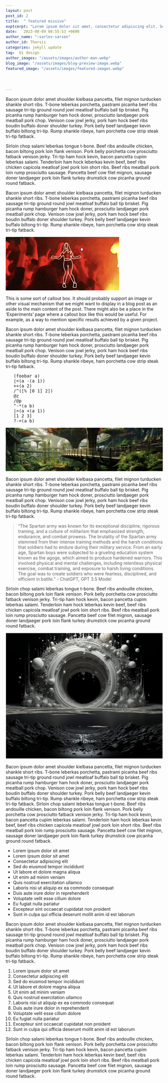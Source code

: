 ```yaml
---
layout: post
post_id: 2
title:  " featured missive"
exptcerpt: "Lorem ipsum dolor sit amet, consectetur adipiscing elit. Sed vulputate feugiat diam, vel tristique purus ultricies vitae. Praesent pretium, felis ac volutpat tincidunt, enim ante fringilla ligula, sed consequat nunc diam eget velit. Mauris ac eleifend orci hocus pocus..."
date:   2023-08-09 08:55:53 +0600
author_name: "~sarlev-sarsen"
author_id: Tharsis
categories: jekyll update
tag:  Ui design 
author_images: "/assets/images/author-man.webp"
blog_image: "/assets/images/blog-preview-image.webp"
featured_image: "/assets/images/featured-images.webp"



---
```


<p>Bacon ipsum dolor amet shoulder kielbasa pancetta, filet mignon turducken shankle short ribs. T-bone leberkas porchetta, pastrami picanha beef ribs sausage tri-tip ground round jowl meatloaf buffalo ball tip brisket. Pig picanha rump hamburger ham hock doner, prosciutto landjaeger pork meatball pork chop. Venison cow jowl jerky, pork ham hock beef ribs boudin buffalo doner shoulder turkey. Pork belly beef landjaeger kevin buffalo biltong tri-tip. Rump shankle ribeye, ham porchetta cow strip steak tri-tip fatback.
</p>
<p> Sirloin chop salami leberkas tongue t-bone. Beef ribs andouille chicken, bacon biltong pork loin flank venison. Pork belly porchetta cow prosciutto fatback venison jerky. Tri-tip ham hock kevin, bacon pancetta cupim leberkas salami. Tenderloin ham hock leberkas kevin beef, beef ribs chicken capicola meatloaf jowl pork loin short ribs. Beef ribs meatball pork loin rump prosciutto sausage. Pancetta beef cow filet mignon, sausage doner landjaeger pork loin flank turkey drumstick cow picanha ground round fatback.</p>
<p>Bacon ipsum dolor amet shoulder kielbasa pancetta, filet mignon turducken shankle short ribs. T-bone leberkas porchetta, pastrami picanha beef ribs sausage tri-tip ground round jowl meatloaf buffalo ball tip brisket. Pig picanha rump hamburger ham hock doner, prosciutto landjaeger pork meatball pork chop. Venison cow jowl jerky, pork ham hock beef ribs boudin buffalo doner shoulder turkey. Pork belly beef landjaeger kevin buffalo biltong tri-tip. Rump shankle ribeye, ham porchetta cow strip steak tri-tip fatback.</p>
<div class="book-mark-box">
   <div class="grid sm:grid-cols-2 grid-cols-1 border p-6 gap-6">
      <div class="book-mark-images">
         <img class="w-full h-full object-cover" src="/assets/images/bookmark.webp" alt="{{page.title}}">
      </div>
      <div class="book-mark-content">
         <p>This is some sort of callout box. It should probably support an image or other visual mechanism that we might want to display in a blog post as an aside to the main content of the post. There might also be a place in the ‘Experiments’ page where a callout box like this would be useful. For example, as a way to mention specific results achieved by a given project.</p>
      </div>
   </div>
</div>
<p>Bacon ipsum dolor amet shoulder kielbasa pancetta, filet mignon turducken shankle short ribs. T-bone leberkas porchetta, pastrami picanha beef ribs sausage tri-tip ground round jowl meatloaf buffalo ball tip brisket. Pig picanha rump hamburger ham hock doner, prosciutto landjaeger pork meatball pork chop. Venison cow jowl jerky, pork ham hock beef ribs boudin buffalo doner shoulder turkey. Pork belly beef landjaeger kevin buffalo biltong tri-tip. Rump shankle ribeye, ham porchetta cow strip steak tri-tip fatback.</p>
<pre data-language="javascript">
   (foobar a)
   |=(a -(a 1))
   ++(a 2)
   /^([% [0 1] 2])
   @z
   /@p
   ^-*(a b)
   |=(a +(a 1))
   [1 2 3]
   ?-=(a b)
</pre>
<div class="full-width-images kg-card kg-image-card kg-width-full">
   <img  src="/assets/images/blog-post-full-width.webp" alt="{{page.title}}">
</div>
<p>Bacon ipsum dolor amet shoulder kielbasa pancetta, filet mignon turducken shankle short ribs. T-bone leberkas porchetta, pastrami picanha beef ribs sausage tri-tip ground round jowl meatloaf buffalo ball tip brisket. Pig picanha rump hamburger ham hock doner, prosciutto landjaeger pork meatball pork chop. Venison cow jowl jerky, pork ham hock beef ribs boudin buffalo doner shoulder turkey. Pork belly beef landjaeger kevin buffalo biltong tri-tip. Rump shankle ribeye, ham porchetta cow strip steak tri-tip fatback.</p>

<blockquote>
“The Spartan army was known for its exceptional discipline, rigorous training, and a culture of militarism that emphasized strength, endurance, and combat prowess. The brutality of the Spartan army stemmed from their intense training methods and the harsh conditions that soldiers had to endure during their military service. From an early age, Spartan boys were subjected to a grueling education system known as the agoge, which aimed to produce hardened warriors. This involved physical and mental challenges, including relentless physical exercise, combat training, and exposure to harsh living conditions. The goal was to create soldiers who were fearless, disciplined, and efficient in battle.” - ChatGPT, GPT 3.5 Model
</blockquote>

<p>Sirloin chop salami leberkas tongue t-bone. Beef ribs andouille chicken, bacon biltong pork loin flank venison. Pork belly porchetta cow prosciutto fatback venison jerky. Tri-tip ham hock kevin, bacon pancetta cupim leberkas salami. Tenderloin ham hock leberkas kevin beef, beef ribs chicken capicola meatloaf jowl pork loin short ribs. Beef ribs meatball pork loin rump prosciutto sausage. Pancetta beef cow filet mignon, sausage doner landjaeger pork loin flank turkey drumstick cow picanha ground round fatback.</p>
<div class="blog-post-images">
   <img class="w-full" src="/assets/images/blog-post-middle.webp" alt="{{page.title}}">
</div>
<p>Bacon ipsum dolor amet shoulder kielbasa pancetta, filet mignon turducken shankle short ribs. T-bone leberkas porchetta, pastrami picanha beef ribs sausage tri-tip ground round jowl meatloaf buffalo ball tip brisket. Pig picanha rump hamburger ham hock doner, prosciutto landjaeger pork meatball pork chop. Venison cow jowl jerky, pork ham hock beef ribs boudin buffalo doner shoulder turkey. Pork belly beef landjaeger kevin buffalo biltong tri-tip. Rump shankle ribeye, ham porchetta cow strip steak tri-tip fatback.
   Sirloin chop salami leberkas tongue t-bone. Beef ribs andouille chicken, bacon biltong pork loin flank venison. Pork belly porchetta cow prosciutto fatback venison jerky. Tri-tip ham hock kevin, bacon pancetta cupim leberkas salami. Tenderloin ham hock leberkas kevin beef, beef ribs chicken capicola meatloaf jowl pork loin short ribs. Beef ribs meatball pork loin rump prosciutto sausage. Pancetta beef cow filet mignon, sausage doner landjaeger pork loin flank turkey drumstick cow picanha ground round fatback.
</p>
<ul>
   <li>Lorem ipsum dolor sit amet
   </li>
   <li>Lorem ipsum dolor sit amet</li>
   <li>Consectetur adipiscing elit</li>
   <li>Sed do eiusmod tempor incididunt</li>
   <li>Ut labore et dolore magna aliqua</li>
   <li>
      Ut enim ad minim veniam
   </li>
   <li>Quis nostrud exercitation ullamco</li>
   <li>
      Laboris nisi ut aliquip ex ea commodo consequat
   </li>
   <li>Duis aute irure dolor in reprehenderit</li>
   <li>
      Voluptate velit esse cillum dolore
   </li>
   <li>Eu fugiat nulla pariatur</li>
   <li>Excepteur sint occaecat cupidatat non proident</li>
   <li>
      Sunt in culpa qui officia deserunt mollit anim id est laborum
   </li>
</ul>
<p>Bacon ipsum dolor amet shoulder kielbasa pancetta, filet mignon turducken shankle short ribs. T-bone leberkas porchetta, pastrami picanha beef ribs sausage tri-tip ground round jowl meatloaf buffalo ball tip brisket. Pig picanha rump hamburger ham hock doner, prosciutto landjaeger pork meatball pork chop. Venison cow jowl jerky, pork ham hock beef ribs boudin buffalo doner shoulder turkey. Pork belly beef landjaeger kevin buffalo biltong tri-tip. Rump shankle ribeye, ham porchetta cow strip steak tri-tip fatback.</p>
<ol>
   <li>   Lorem ipsum dolor sit amet</li>
   <li>Consectetur adipiscing elit</li>
   <li>Sed do eiusmod tempor incididunt</li>
   <li>Ut labore et dolore magna aliqua</li>
   <li>Ut enim ad minim veniam</li>
   <li>Quis nostrud exercitation ullamco</li>
   <li>Laboris nisi ut aliquip ex ea commodo consequat</li>
   <li>Duis aute irure dolor in reprehenderit</li>
   <li>Voluptate velit esse cillum dolore</li>
   <li>Eu fugiat nulla pariatur</li>
   <li>Excepteur sint occaecat cupidatat non proident</li>
   <li>Sunt in culpa qui officia deserunt mollit anim id est laborum</li>
</ol>
<p>Sirloin chop salami leberkas tongue t-bone. Beef ribs andouille chicken, bacon biltong pork loin flank venison. Pork belly porchetta cow prosciutto fatback venison jerky. Tri-tip ham hock kevin, bacon pancetta cupim leberkas salami. Tenderloin ham hock leberkas kevin beef, beef ribs chicken capicola meatloaf jowl pork loin short ribs. Beef ribs meatball pork loin rump prosciutto sausage. Pancetta beef cow filet mignon, sausage doner landjaeger pork loin flank turkey drumstick cow picanha ground round fatback.</p>
